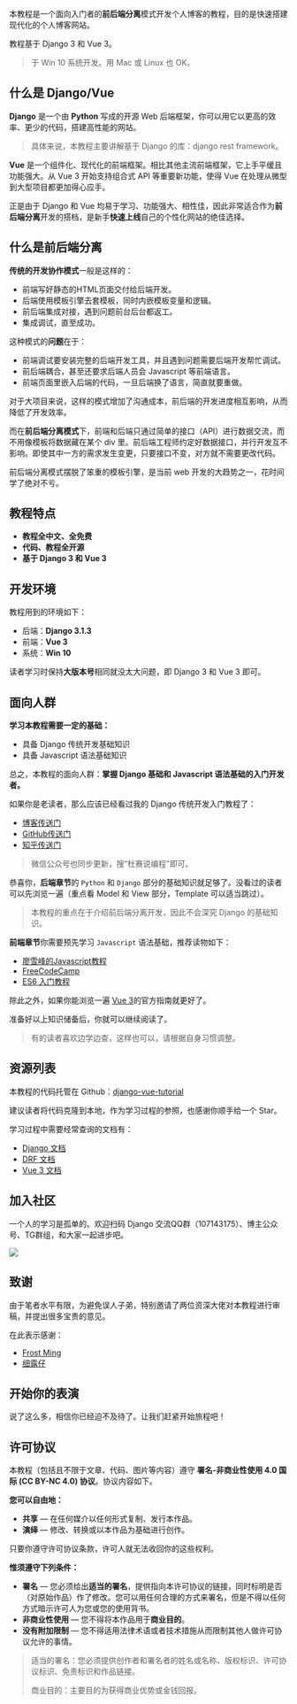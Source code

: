 本教程是一个面向入门者的**前后端分离**模式开发个人博客的教程，目的是快速搭建现代化的个人博客网站。

教程基于 Django 3 和 Vue 3。

> 于 Win 10 系统开发。用 Mac 或 Linux 也 OK。

## 什么是 Django/Vue

**Django** 是一个由 **Python** 写成的开源 Web 后端框架，你可以用它以更高的效率、更少的代码，搭建高性能的网站。

> 具体来说，本教程主要讲解基于 Django 的库：django rest framework。

**Vue** 是一个组件化、现代化的前端框架。相比其他主流前端框架，它上手平缓且功能强大。从 Vue 3 开始支持组合式 API 等重要新功能，使得 Vue 在处理从微型到大型项目都更加得心应手。

正是由于 Django 和 Vue 均易于学习、功能强大、相性佳，因此非常适合作为**前后端分离**开发的搭档，是新手**快速上线**自己的个性化网站的绝佳选择。

## 什么是前后端分离

**传统的开发协作模式**一般是这样的：

- 前端写好静态的HTML页面交付给后端开发。
- 后端使用模板引擎去套模板，同时内嵌模板变量和逻辑。
- 前后端集成对接，遇到问题前台后台都返工。
- 集成调试，直至成功。

这种模式的**问题**在于：

- 前端调试要安装完整的后端开发工具，并且遇到问题需要后端开发帮忙调试。
- 前后端耦合，甚至还要求后端人员会 Javascript 等前端语言。
- 前端页面里嵌入后端的代码，一旦后端换了语言，简直就要重做。

对于大项目来说，这样的模式增加了沟通成本，前后端的开发进度相互影响，从而降低了开发效率。

而在**前后端分离模式**下，前端和后端只通过简单的接口（API）进行数据交流，而不用像模板将数据藏在某个 div 里。前后端工程师约定好数据接口，并行开发互不影响。即使其中一方的需求发生变更，只要接口不变，对方就不需要更改代码。

前后端分离模式摆脱了笨重的模板引擎，是当前 web 开发的大趋势之一，花时间学了绝对不亏。

## 教程特点

- **教程全中文、全免费**
- **代码、教程全开源**
- **基于 Django 3 和 Vue 3**

## 开发环境

教程用到的环境如下：

- 后端：**Django 3.1.3**
- 前端：**Vue 3**
- 系统：**Win 10**

读者学习时保持**大版本号**相同就没太大问题，即 Django 3 和 Vue 3 即可。

## 面向人群

**学习本教程需要一定的基础：**

- 具备 Django 传统开发基础知识
- 具备 Javascript 语法基础知识

总之，本教程的面向人群：**掌握 Django 基础和 Javascript 语法基础的入门开发者。**

如果你是老读者，那么应该已经看过我的 Django 传统开发入门教程了：

- [博客传送门](https://www.dusaiphoto.com/article/2/)
- [GitHub传送门](https://github.com/stacklens/django_blog_tutorial/tree/master/md)
- [知乎传送门](https://www.zhihu.com/column/django-blog)

> 微信公众号也同步更新，搜“杜赛说编程”即可。

恭喜你，**后端章节**的 `Python` 和 `Django` 部分的基础知识就足够了。没看过的读者可以先浏览一遍（重点看 Model 和 View 部分，Template 可以适当跳过）。

> 本教程的重点在于介绍前后端分离开发，因此不会深究 Django 的基础知识。

**前端章节**你需要预先学习 `Javascript` 语法基础，推荐读物如下：

- [廖雪峰的Javascript教程](https://www.liaoxuefeng.com/wiki/1022910821149312)
- [FreeCodeCamp](https://www.freecodecamp.org/learn/)
- [ES6 入门教程](https://es6.ruanyifeng.com/)

除此之外，如果你能浏览一遍 [Vue 3](https://v3.cn.vuejs.org/guide/introduction.html)的官方指南就更好了。

准备好以上知识储备后，你就可以继续阅读了。

> 有的读者喜欢边学边查，这样也可以，请根据自身习惯调整。

## 资源列表

本教程的代码托管在 Github：[django-vue-tutorial](https://github.com/stacklens/django-vue-tutorial)

建议读者将代码克隆到本地，作为学习过程的参照，也感谢你顺手给一个 Star。

学习过程中需要经常查询的文档有：

- [Django 文档](https://www.djangoproject.com/)
- [DRF 文档](https://www.django-rest-framework.org/)
- [Vue 3 文档](https://v3.vuejs.org/)

## 加入社区

一个人的学习是孤单的。欢迎扫码 Django 交流QQ群（107143175）、博主公众号、TG群组，和大家一起进步吧。

![](http://blog.dusaiphoto.com/QR-h1.jpg)

## 致谢

由于笔者水平有限，为避免误人子弟，特别邀请了两位资深大佬对本教程进行审稿，并提出很多宝贵的意见。

在此表示感谢：

- [Frost Ming](https://github.com/frostming)
- [细露仔](https://github.com/xiluzi)

## 开始你的表演

说了这么多，相信你已经迫不及待了。让我们赶紧开始旅程吧！

## 许可协议

本教程（包括且不限于文章、代码、图片等内容）遵守 **署名-非商业性使用 4.0 国际 (CC BY-NC 4.0) 协议**。协议内容如下。

**您可以自由地：**

- **共享** — 在任何媒介以任何形式复制、发行本作品。
- **演绎** — 修改、转换或以本作品为基础进行创作。

只要你遵守许可协议条款，许可人就无法收回你的这些权利。

**惟须遵守下列条件：**

- **署名** — 您必须给出**适当的署名**，提供指向本许可协议的链接，同时标明是否（对原始作品）作了修改。您可以用任何合理的方式来署名，但是不得以任何方式暗示许可人为您或您的使用背书。
- **非商业性使用** — 您不得将本作品用于**商业目的**。
- **没有附加限制** — 您不得适用法律术语或者技术措施从而限制其他人做许可协议允许的事情。

> 适当的署名：您必须提供创作者和署名者的姓名或名称、版权标识、许可协议标识、免责标识和作品链接。
>
> 商业目的：主要目的为获得商业优势或金钱回报。